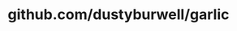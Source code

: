 ---
layout: post
title: github.com/dustyburwell/garlic
categories: link
tags: [انگلیسی, گیت‌هاب, برنامه‌نویسی]
---